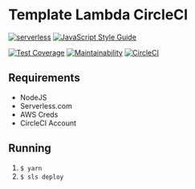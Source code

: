 # Template Lambda CircleCI

[![serverless](http://public.serverless.com/badges/v3.svg)](http://www.serverless.com)
[![JavaScript Style Guide](https://img.shields.io/badge/code_style-standard-brightgreen.svg)](https://standardjs.com)

[![Test Coverage](https://api.codeclimate.com/v1/badges/22932ec48feae0b04826/test_coverage)](https://codeclimate.com/github/trahloff/template-lambda-circleci/test_coverage)
[![Maintainability](https://api.codeclimate.com/v1/badges/22932ec48feae0b04826/maintainability)](https://codeclimate.com/github/trahloff/template-lambda-circleci/maintainability)
[![CircleCI](https://circleci.com/gh/trahloff/template-lambda-circleci/tree/master.svg?style=shield)](https://circleci.com/gh/trahloff/template-lambda-circleci/tree/master)

## Requirements

- NodeJS
- Serverless.com
- AWS Creds
- CircleCI Account

## Running

1. `$ yarn`
1. `$ sls deploy`